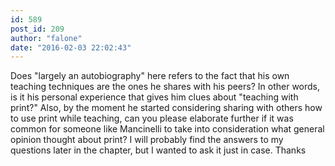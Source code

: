 ```yaml
---
id: 589
post_id: 209
author: "falone"
date: "2016-02-03 22:02:43"
---
```

Does "largely an autobiography" here refers to the fact that his own teaching techniques are the ones he shares with his peers? In other words, is it his personal experience that gives him clues about "teaching with print?" Also, by the moment he started considering sharing with others how to use print while teaching, can you please elaborate further if it was common for someone like Mancinelli to take into consideration what general opinion thought about print? I will probably find the answers to my questions later in the chapter, but I wanted to ask it just in case. Thanks
